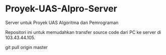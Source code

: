 # Proyek-UAS-Alpro-Server
Server untuk Proyek UAS Algoritma dan Pemrograman

Repositori ini untuk memudahkan transfer source code dari PC ke server di 103.43.44.105.

git pull origin master
